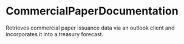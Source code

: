 # CommercialPaperDocumentation
Retrieves commercial paper issuance data via an outlook client and incorporates it into a treasury forecast.
